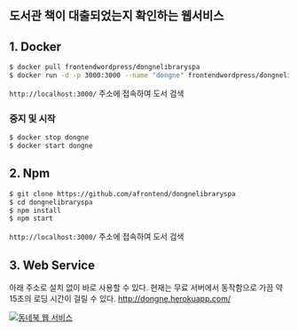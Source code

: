 ## 도서관 책이 대출되었는지 확인하는 웹서비스

## 1. Docker
```sh
$ docker pull frontendwordpress/dongnelibraryspa
$ docker run -d -p 3000:3000 --name "dongne" frontendwordpress/dongnelibraryspa
```

`http://localhost:3000/` 주소에 접속하여 도서 검색

### 중지 및 시작
```sh
$ docker stop dongne
$ docker start dongne
```

## 2. Npm
```sh
$ git clone https://github.com/afrontend/dongnelibraryspa
$ cd dongnelibraryspa
$ npm install
$ npm start
```
`http://localhost:3000/` 주소에 접속하여 도서 검색

## 3. Web Service

아래 주소로 설치 없이 바로 사용할 수 있다. 현재는 무료 서버에서 동작함으로 가끔 약 15초의 로딩 시간이 걸릴 수 있다.
http://dongne.herokuapp.com/

[![동네북 웹 서비스](https://agvim.files.wordpress.com/2017/07/dongne23.png "동네북 스크린 샷")][dls-url]

[dls-url]: http://dongne.herokuapp.com/

